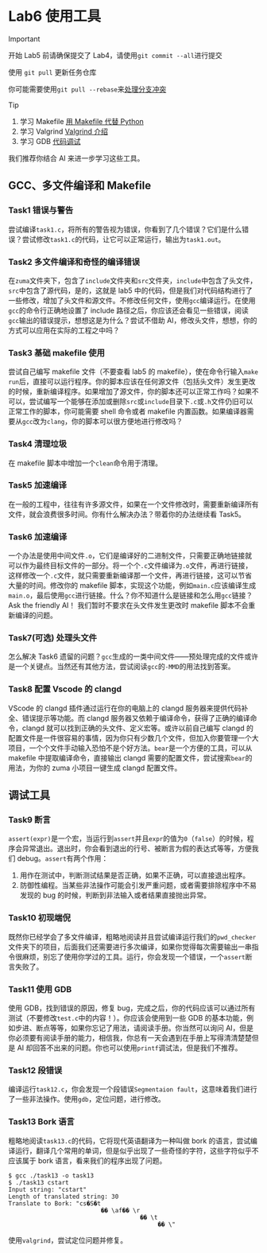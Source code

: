 # Lab6 使用工具

> [!IMPORTANT]
> 开始 Lab5 前请确保提交了 Lab4，请使用`git commit --all`进行提交
>
> 使用 `git pull` 更新任务仓库
>
> 你可能需要使用`git pull --rebase`来[处理分支冲突](https://git-scm.com/book/zh/v2/Git-%e5%88%86%e6%94%af-%e5%8f%98%e5%9f%ba)

> [!Tip]
>
> 1. 学习 Makefile [用 Makefile 代替 Python](https://wizardforcel.gitbooks.io/lcthw/content/ex2.html)
> 2. 学习 Valgrind [Valgrind 介绍](https://wizardforcel.gitbooks.io/lcthw/content/ex4.html)
> 3. 学习 GDB [代码调试](https://wizardforcel.gitbooks.io/lcthw/content/ex31.html)
>
> 我们推荐你结合 AI 来进一步学习这些工具。

## GCC、多文件编译和 Makefile

### Task1 错误与警告

尝试编译`task1.c`，将所有的警告视为错误，你看到了几个错误？它们是什么错误？尝试修改`task1.c`的代码，让它可以正常运行，输出为`task1.out`。

### Task2 多文件编译和奇怪的编译错误

在`zuma`文件夹下，包含了`include`文件夹和`src`文件夹，`include`中包含了头文件，`src`中包含了源代码，是的，这就是 lab5 中的代码，但是我们对代码结构进行了一些修改，增加了头文件和源文件。不修改任何文件，使用`gcc`编译运行。在使用`gcc`的命令行正确地设置了 include 路径之后，你应该还会看见一些错误，阅读`gcc`输出的错误提示，想想这是为什么？尝试不借助 AI，修改头文件，想想，你的方式可以应用在实际的工程之中吗？

### Task3 基础 makefile 使用

尝试自己编写 makefile 文件（不要查看 lab5 的 makefile），使在命令行输入`make run`后，直接可以运行程序。你的脚本应该在任何源文件（包括头文件）发生更改的时候，重新编译程序。如果增加了源文件，你的脚本还可以正常工作吗？如果不可以，尝试编写一个能够在添加或删除`src`或`include`目录下`.c`或`.h`文件仍旧可以正常工作的脚本，你可能需要 shell 命令或者 makefile 内置函数。如果编译器需要从`gcc`改为`clang`，你的脚本可以很方便地进行修改吗？

### Task4 清理垃圾

在 makefile 脚本中增加一个`clean`命令用于清理。

### Task5 加速编译

在一般的工程中，往往有许多源文件，如果在一个文件修改时，需要重新编译所有文件，就会浪费很多时间。你有什么解决办法？带着你的办法继续看 Task5。

### Task6 加速编译

一个办法是使用中间文件`.o`，它们是编译好的二进制文件，只需要正确地链接就可以作为最终目标文件的一部分。将一个个`.c`文件编译为`.o`文件，再进行链接，这样修改一个`.c`文件，就只需要重新编译那一个文件，再进行链接，这可以节省大量的时间。修改你的 makefile 脚本，实现这个功能，例如`main.c`应该编译生成`main.o`，最后使用`gcc`进行链接。什么？你不知道什么是链接和怎么用`gcc`链接？Ask the friendly AI！ 我们暂时不要求在头文件发生更改时 makefile 脚本不会重新编译的问题。

### Task7(可选) 处理头文件

怎么解决 Task6 遗留的问题？`gcc`生成的一类中间文件——预处理完成的文件或许是一个关键点。当然还有其他方法，尝试阅读`gcc`的`-MMD`的用法找到答案。

### Task8 配置 Vscode 的 clangd

VScode 的 clangd 插件通过运行在你的电脑上的 clangd 服务器来提供代码补全、错误提示等功能。而 clangd 服务器又依赖于编译命令，获得了正确的编译命令，clangd 就可以找到正确的头文件、定义宏等。或许以前自己编写 clangd 的配置文件是一件很容易的事情，因为你只有少数几个文件，但加入你要管理一个大项目，一个个文件手动输入恐怕不是个好方法。`bear`是一个方便的工具，可以从 makefile 中提取编译命令，直接输出 clangd 需要的配置文件，尝试搜索`bear`的用法，为你的 zuma 小项目一键生成 clangd 配置文件。

## 调试工具

### Task9 断言

`assert(expr)`是一个宏，当运行到`assert`并且`expr`的值为`0`（`false`）的时候，程序会异常退出。退出时，你会看到退出的行号、被断言为假的表达式等等，方便我们 debug。`assert`有两个作用：

1. 用作在测试中，判断测试结果是否正确，如果不正确，可以直接退出程序。
2. 防御性编程。当某些非法操作可能会引发严重问题，或者需要排除程序中不易发现的 bug 的时候，判断到非法输入或者结果直接抛出异常。

### Task10 初现端倪

既然你已经学会了多文件编译，粗略地阅读并且尝试编译运行我们的`pwd_checker`文件夹下的项目，后面我们还需要进行多次编译，如果你觉得每次需要输出一串指令很麻烦，别忘了使用你学过的工具。运行，你会发现一个错误，一个`assert`断言失败了。

### Task11 使用 GDB

使用 GDB，找到错误的原因，修复 bug，完成之后，你的代码应该可以通过所有测试（不要修改`test.c`中的内容！）。你应该会使用到一些 GDB 的基本功能，例如步进、断点等等，如果你忘记了用法，请阅读手册。你当然可以询问 AI，但是你必须要有阅读手册的能力，相信我，你总有一天会遇到在手册上写得清清楚楚但是 AI 却回答不出来的问题。你也可以使用`printf`调试法，但是我们不推荐。

### Task12 段错误

编译运行`task12.c`，你会发现一个段错误`Segmentaion fault`，这意味着我们进行了一些非法操作。使用`gdb`，定位问题，进行修改。

### Task13 Bork 语言

粗略地阅读`task13.c`的代码，它将现代英语翻译为一种叫做 bork 的语言，尝试编译运行，翻译几个常用的单词，但是似乎出现了一些奇怪的字符，这些字符似乎不应该属于 bork 语言，看来我们的程序出现了问题。

```shell
$ gcc ./task13 -o task13
$ ./task13 cstart
Input string: "cstart"
Length of translated string: 30
Translate to Bork: "cs�S�t
                          �� \af�� \r
                                     �� \t
                                          �� \"
```

使用`valgrind`，尝试定位问题并修复。
